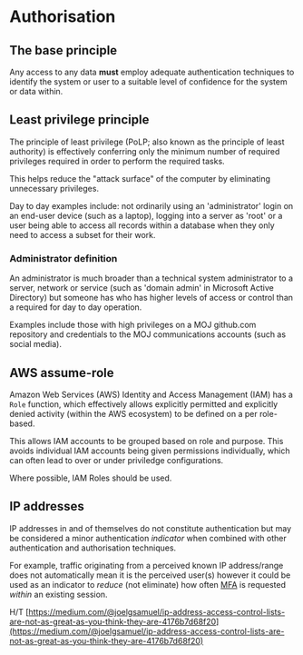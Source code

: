 # Authorisation

## The base principle

Any access to any data **must** employ adequate authentication techniques to identify the system or user to a suitable level of confidence for the system or data within.

## Least privilege principle

The principle of least privilege \(PoLP; also known as the principle of least authority\) is effectively conferring only the minimum number of required privileges required in order to perform the required tasks.

This helps reduce the "attack surface" of the computer by eliminating unnecessary privileges.

Day to day examples include: not ordinarily using an 'administrator' login on an end-user device \(such as a laptop\), logging into a server as 'root' or a user being able to access all records within a database when they only need to access a subset for their work.

### Administrator definition

An administrator is much broader than a technical system administrator to a server, network or service \(such as 'domain admin' in Microsoft Active Directory\) but someone has who has higher levels of access or control than a required for day to day operation.

Examples include those with high privileges on a MOJ github.com repository and credentials to the MOJ communications accounts \(such as social media\).

## AWS assume-role

Amazon Web Services \(AWS\) Identity and Access Management \(IAM\) has a `Role` function, which effectively allows explicitly permitted and explicitly denied activity \(within the AWS ecosystem\) to be defined on a per role-based.

This allows IAM accounts to be grouped based on role and purpose. This avoids individual IAM accounts being given permissions individually, which can often lead to over or under priviledge configurations.

Where possible, IAM Roles should be used.

## IP addresses

IP addresses in and of themselves do not constitute authentication but may be considered a minor authentication *indicator* when combined with other authentication and authorisation techniques.

For example, traffic originating from a perceived known IP address/range does not automatically mean it is the perceived user\(s\) however it could be used as an indicator to *reduce* \(not eliminate\) how often [MFA](multi-factor-authentication-mfa-guide.md) is requested *within* an existing session.

H/T [https://medium.com/@joelgsamuel/ip-address-access-control-lists-are-not-as-great-as-you-think-they-are-4176b7d68f20](https://medium.com/@joelgsamuel/ip-address-access-control-lists-are-not-as-great-as-you-think-they-are-4176b7d68f20)

